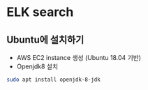# ELK search

## Ubuntu에 설치하기

- AWS EC2 instance 생성 (Ubuntu 18.04 기반)
- Openjdk8 설치

```bash
sudo apt install openjdk-8-jdk
```
